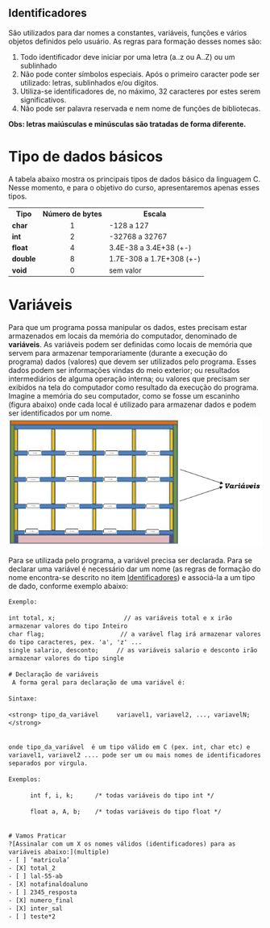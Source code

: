 ## Identificadores <a id="identificadores"></a>
São utilizados para dar nomes a constantes, variáveis, funções e vários objetos definidos pelo usuário. As regras para formação desses nomes são:

 
<ol>
  <li>Todo identificador deve iniciar por uma letra (a..z ou A..Z) ou um sublinhado</li>
  <li>Não pode conter símbolos especiais. Após o primeiro caracter pode ser utilizado: letras, sublinhados e/ou dígitos.</li>
  <li>Utiliza-se identificadores de, no máximo, 32 caracteres por estes serem significativos.</li>
  <li>Não pode ser palavra reservada e nem nome de funções de bibliotecas.</li>
 </ol>
 
<strong>Obs: letras maiúsculas e minúsculas são tratadas de forma diferente. </strong>

# Tipo de dados básicos
A tabela abaixo mostra os principais tipos de dados básico da linguagem C. Nesse momento, e para o objetivo do curso, apresentaremos apenas esses tipos.
<table>
  <tr>
    <th>Tipo</th>
    <th>Número de bytes</th>
    <th>Escala</th>
 <tr><td><strong>char</strong></td> <td align="center"> 1 </td> <td> -128 a 127</td> </tr>
 <tr><td><strong>int</strong></td> <td align="center"> 2</td> <td> -32768 a 32767</td> </tr>
 <tr><td><strong> float </strong></td> <td align="center"> 4 </td> <td> 3.4E-38 a 3.4E+38 (+-)</td> </tr>
<tr align="center"><td><strong> double </strong></td> <td align="center"> 8 </td> <td> 1.7E-308 a 1.7E+308 (+-)</td> </tr>
<tr><td><strong> void</strong></td> <td align="center"> 0 </td> <td> sem valor</td> </tr>
</table>

# Variáveis
Para que um programa possa manipular os dados, estes precisam estar armazenados em locais da memória do computador, denominado de <strong>variáveis</strong>. As variáveis podem ser definidas como locais de memória que servem para armazenar temporariamente (durante a execução do programa) dados (valores) que devem ser utilizados pelo programa. Esses dados podem ser informações vindas do meio exterior; ou resultados intermediários de alguma operação interna; ou valores que precisam ser exibidos na tela do computador como resultado da execução do programa. 
Imagine a memória do seu computador, como se fosse um escaninho (figura abaixo) onde cada local é utilizado para armazenar dados e podem ser identificados por um nome. 
![gavetas](/markdowns/gavetas.png)

Para se utilizada pelo programa, a variável precisa ser declarada. Para se declarar uma variável é necessário dar  um nome (as regras de formação do nome encontra-se descrito no item <a href="identificadores">Identificadores</a>) e associá-la a um tipo de dado, conforme exemplo abaixo:
```
Exemplo:

int total, x;                   // as variáveis total e x irão armazenar valores do tipo Inteiro
char flag;                     // a varável flag irá armazenar valores do tipo caracteres, pex. 'a', 'z' ...
single salario, desconto;     // as variáveis salario e desconto irão armazenar valores do tipo single

# Declaração de variáveis
 A forma geral para declaração de uma variável é:

Sintaxe:

<strong> tipo_da_variável     variavel1, variavel2, ..., variavelN; </strong>

 
onde tipo_da_variável  é um tipo válido em C (pex. int, char etc) e variavel1, variavel2 .... pode ser um ou mais nomes de identificadores separados por virgula.

Exemplos:

      int f, i, k;      /* todas variáveis do tipo int */

      float a, A, b;    /* todas variáveis do tipo float */


# Vamos Praticar
?[Assinalar com um X os nomes válidos (identificadores) para as variáveis abaixo:](multiple)
- [ ] ‘matricula’
- [X] total_2
- [ ] lal-55-ab
- [X] notafinaldoaluno
- [ ] 2345_resposta
- [X] numero_final
- [X] inter_sal
- [ ] teste*2
